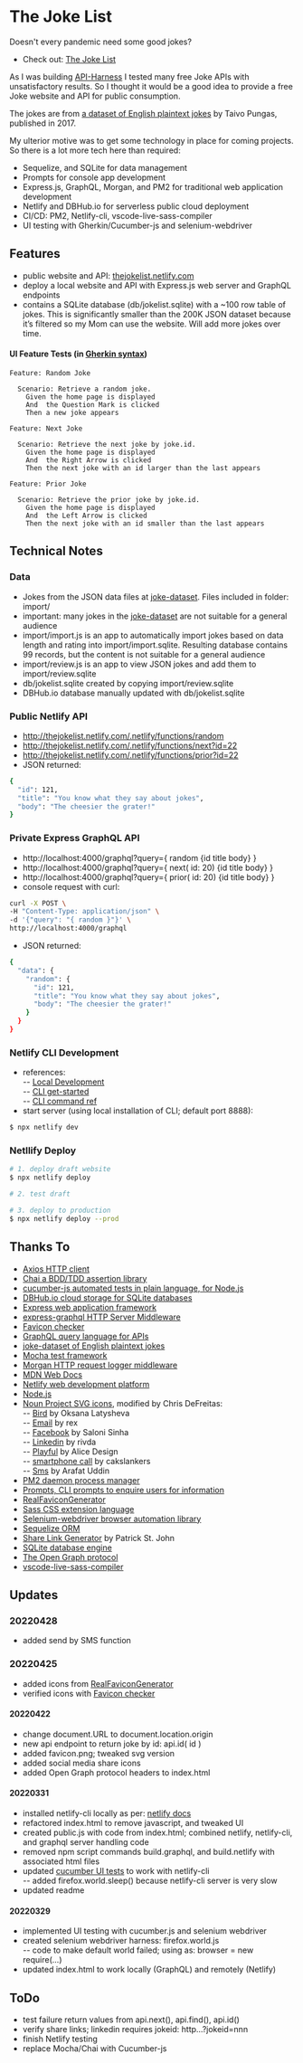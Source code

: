 # The Joke List

Doesn't every pandemic need some good jokes? 
- Check out: [The Joke List](http://thejokelist.netlify.com)

As I was building [API-Harness](https://github.com/ChrisDeFreitas/API-Harness) I tested many free Joke APIs with unsatisfactory results. So I thought it would be a good idea to provide a free Joke website and API for public consumption.

The jokes are from [a dataset of English plaintext jokes](https://github.com/taivop/joke-dataset) by Taivo Pungas, published in 2017.

My ulterior motive was to get some technology in place for coming projects. So there is a lot more tech here than required:  
- Sequelize, and SQLite for data management
- Prompts for console app development
- Express.js, GraphQL, Morgan, and PM2 for traditional web application development
- Netlify and DBHub.io for serverless public cloud deployment
- CI/CD: PM2, Netlify-cli, vscode-live-sass-compiler
- UI testing with Gherkin/Cucumber-js and selenium-webdriver

## Features
- public website and API: [thejokelist.netlify.com](thejokelist.netlify.com)
- deploy a local website and API with Express.js web server and GraphQL endpoints
- contains a SQLite database (db/jokelist.sqlite) with a ~100 row table of jokes. This is significantly smaller than the 200K JSON dataset because it’s filtered so my Mom can use the website. Will add more jokes over time.

#### UI Feature Tests (in [Gherkin syntax](https://cucumber.io/docs/gherkin/))

```
Feature: Random Joke

  Scenario: Retrieve a random joke.
    Given the home page is displayed
    And  the Question Mark is clicked
    Then a new joke appears

Feature: Next Joke

  Scenario: Retrieve the next joke by joke.id.
    Given the home page is displayed
    And  the Right Arrow is clicked
    Then the next joke with an id larger than the last appears

Feature: Prior Joke

  Scenario: Retrieve the prior joke by joke.id.
    Given the home page is displayed
    And  the Left Arrow is clicked
    Then the next joke with an id smaller than the last appears
```

## Technical Notes

### Data
- Jokes from the JSON data files at [joke-dataset](https://github.com/taivop/joke-dataset).  Files included in folder: import/
- important: many jokes in the [joke-dataset](https://github.com/taivop/joke-dataset) are not suitable for a general audience
- import/import.js is an app to automatically import jokes based on data length and rating into import/import.sqlite. Resulting database contains 99 records, but the content is not suitable for a general audience
- import/review.js is an app to view JSON jokes and add them to import/review.sqlite 
- db/jokelist.sqlite created by copying import/review.sqlite
- DBHub.io database manually updated with db/jokelist.sqlite


### Public Netlify API 
- http://thejokelist.netlify.com/.netlify/functions/random
- http://thejokelist.netlify.com/.netlify/functions/next?id=22
- http://thejokelist.netlify.com/.netlify/functions/prior?id=22
- JSON returned:
```bash
{
  "id": 121,
  "title": "You know what they say about jokes",
  "body": "The cheesier the grater!"
}
```

### Private Express GraphQL API 
- http://localhost:4000/graphql?query={ random {id title body} }
- http://localhost:4000/graphql?query={ next( id: 20) {id title body} }
- http://localhost:4000/graphql?query={ prior( id: 20) {id title body} }
- console request with curl:
```bash
curl -X POST \
-H "Content-Type: application/json" \
-d '{"query": "{ random }"}' \
http://localhost:4000/graphql
```
- JSON returned:
```bash
{
  "data": {
    "random": {
      "id": 121,
      "title": "You know what they say about jokes",
      "body": "The cheesier the grater!"
    }
  }
}
```
### Netlify CLI Development
- references:  
-- [Local Development](https://www.netlify.com/products/cli/)  
-- [CLI get-started](https://docs.netlify.com/cli/get-started/)  
-- [CLI command ref](https://cli.netlify.com/)  
- start server (using local installation of CLI; default port 8888):  
```BASH
$ npx netlify dev
```

### Netllify Deploy
```Bash
# 1. deploy draft website
$ npx netlify deploy

# 2. test draft

# 3. deploy to production
$ npx netlify deploy --prod
```


## Thanks To
- [Axios HTTP client](https://axios-http.com/)
- [Chai a BDD/TDD assertion library](https://www.chaijs.com/)
- [cucumber-js automated tests in plain language, for Node.js](https://github.com/cucumber/cucumber-js)
- [DBHub.io cloud storage for SQLite databases](https://dbhub.io/)
- [Express web application framework](https://expressjs.com/)
- [express-graphql HTTP Server Middleware](https://github.com/graphql/express-graphql)
- [Favicon checker](https://realfavicongenerator.net/favicon_checker)
- [GraphQL query language for APIs](https://graphql.org)
- [joke-dataset of English plaintext jokes](https://github.com/taivop/joke-dataset)
- [Mocha test framework](https://mochajs.org/)
- [Morgan HTTP request logger middleware](https://www.npmjs.com/package/morgan)
- [MDN Web Docs](https://developer.mozilla.org/en-US/)
- [Netlify web development platform](https://www.netlify.com/)
- [Node.js](https://nodejs.org/en/)
- [Noun Project SVG icons](https://thenounproject.com), modified by Chris DeFreitas:  
-- [Bird](https://thenounproject.com/icon/bird-615066/) by Oksana Latysheva  
-- [Email](https://thenounproject.com/icon/email-4729250/) by rex  
-- [Facebook](https://thenounproject.com/icon/facebook-63243/) by Saloni Sinha  
-- [Linkedin](https://thenounproject.com/icon/linkedin-2045581/) by rivda  
-- [Playful](https://thenounproject.com/icon/playful-2546421/) by Alice Design  
-- [smartphone call](https://thenounproject.com/icon/smartphone-call-4652918/) by cakslankers  
-- [Sms](https://thenounproject.com/icon/sms-1212874/) by Arafat Uddin
- [PM2 daemon process manager](https://www.npmjs.com/package/pm2)
- [Prompts, CLI prompts to enquire users for information](https://www.npmjs.com/package/prompts)
- [RealFaviconGenerator](https://realfavicongenerator.net/)
- [Sass CSS extension language](https://sass-lang.com)
- [Selenium-webdriver browser automation library](https://www.npmjs.com/package/selenium-webdriver)
- [Sequelize ORM](https://sequelize.org/)
- [Share Link Generator](https://www.sharelinkgenerator.com) by Patrick St. John
- [SQLite database engine](https://www.sqlite.org)
- [The Open Graph protocol](https://ogp.me)
- [vscode-live-sass-compiler](https://github.com/ritwickdey/vscode-live-sass-compiler)

## Updates

### 20220428
- added send by SMS function

### 20220425
- added icons from [RealFaviconGenerator](https://realfavicongenerator.net/) 
- verified icons with [Favicon checker](https://realfavicongenerator.net/favicon_checker)

#### 20220422
- change document.URL to document.location.origin
- new api endpoint to return joke by id: api.id( id )
- added favicon.png; tweaked svg version
- added social media share icons
- added Open Graph protocol headers to index.html

#### 20220331
- installed netlify-cli locally as per: [netlify docs](https://github.com/netlify/cli#installation)
- refactored index.html to remove javascript, and tweaked UI
- created public.js with code from index.html; combined netlify, netlify-cli, and graphql server handling code
- removed npm script commands build.graphql, and build.netlify with associated html files
- updated [cucumber UI tests](./features/thejokelist.steps.js) to work with netlify-cli  
-- added firefox.world.sleep() because netlify-cli server is very slow
- updated readme

#### 20220329
- implemented UI testing with cucumber.js and selenium webdriver
- created selenium webdriver harness: firefox.world.js  
-- code to make default world failed; using as: browser = new require(...)
- updated index.html to work locally (GraphQL) and remotely (Netlify)


## ToDo  
- test failure return values from api.next(), api.find(), api.id()  
- verify share links; linkedin requires jokeid: http...?jokeid=nnn
- finish Netlify testing
- replace Mocha/Chai with Cucumber-js
